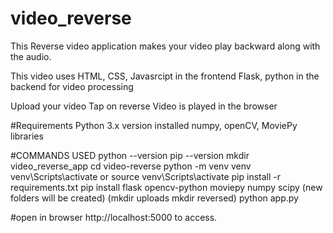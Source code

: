 # video_reverse
This Reverse video application makes your video play backward along with the audio.

This video uses HTML, CSS, Javasrcipt in the frontend
Flask, python in the backend for video processing 

Upload your video
Tap on reverse 
Video is played in the browser

#Requirements
Python 3.x version
installed numpy, openCV, MoviePy libraries

#COMMANDS USED
python --version
pip --version
mkdir video_reverse_app
cd video-reverse
python -m venv venv
venv\Scripts\activate or source venv\Scripts\activate
pip install -r requirements.txt
pip install flask opencv-python moviepy numpy scipy
(new folders will be created)
(mkdir uploads
mkdir reversed)
python app.py

#open in browser
http://localhost:5000 to access.


